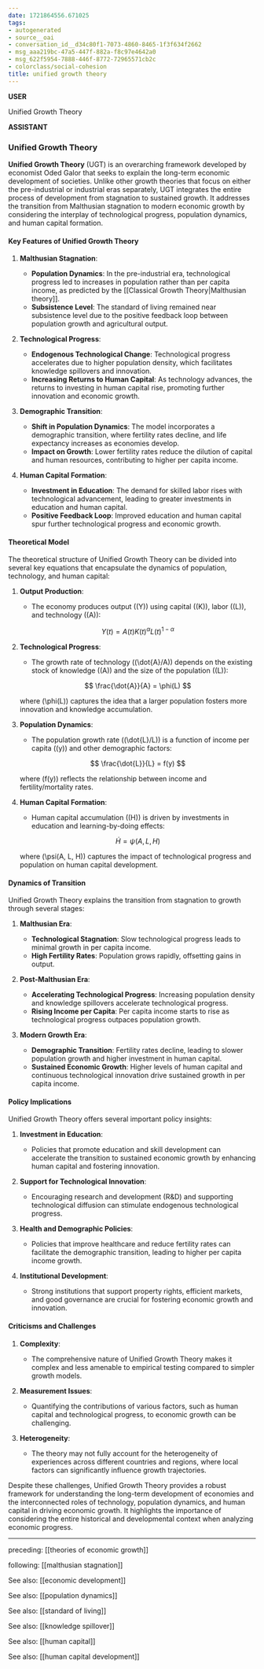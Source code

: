 ```yaml
---
date: 1721864556.671025
tags:
- autogenerated
- source__oai
- conversation_id__d34c80f1-7073-4860-8465-1f3f634f2662
- msg_aaa219bc-47a5-447f-882a-f8c97e4642a0
- msg_622f5954-7888-446f-8772-72965571cb2c
- colorclass/social-cohesion
title: unified growth theory
---
```


**USER**

Unified Growth Theory


**ASSISTANT**

### Unified Growth Theory

**Unified Growth Theory** (UGT) is an overarching framework developed by economist Oded Galor that seeks to explain the long-term economic development of societies. Unlike other growth theories that focus on either the pre-industrial or industrial eras separately, UGT integrates the entire process of development from stagnation to sustained growth. It addresses the transition from Malthusian stagnation to modern economic growth by considering the interplay of technological progress, population dynamics, and human capital formation.

#### Key Features of Unified Growth Theory

1. **Malthusian Stagnation**:
   - **Population Dynamics**: In the pre-industrial era, technological progress led to increases in population rather than per capita income, as predicted by the [[Classical Growth Theory|Malthusian theory]].
   - **Subsistence Level**: The standard of living remained near subsistence level due to the positive feedback loop between population growth and agricultural output.

2. **Technological Progress**:
   - **Endogenous Technological Change**: Technological progress accelerates due to higher population density, which facilitates knowledge spillovers and innovation.
   - **Increasing Returns to Human Capital**: As technology advances, the returns to investing in human capital rise, promoting further innovation and economic growth.

3. **Demographic Transition**:
   - **Shift in Population Dynamics**: The model incorporates a demographic transition, where fertility rates decline, and life expectancy increases as economies develop.
   - **Impact on Growth**: Lower fertility rates reduce the dilution of capital and human resources, contributing to higher per capita income.

4. **Human Capital Formation**:
   - **Investment in Education**: The demand for skilled labor rises with technological advancement, leading to greater investments in education and human capital.
   - **Positive Feedback Loop**: Improved education and human capital spur further technological progress and economic growth.

#### Theoretical Model

The theoretical structure of Unified Growth Theory can be divided into several key equations that encapsulate the dynamics of population, technology, and human capital:

1. **Output Production**:
   - The economy produces output (\(Y\)) using capital (\(K\)), labor (\(L\)), and technology (\(A\)):
   
   $$ Y(t) = A(t) K(t)^\alpha L(t)^{1-\alpha} $$

2. **Technological Progress**:
   - The growth rate of technology (\(\dot{A}/A\)) depends on the existing stock of knowledge (\(A\)) and the size of the population (\(L\)):
   
   $$ \frac{\dot{A}}{A} = \phi(L) $$

   where \(\phi(L)\) captures the idea that a larger population fosters more innovation and knowledge accumulation.

3. **Population Dynamics**:
   - The population growth rate (\(\dot{L}/L\)) is a function of income per capita (\(y\)) and other demographic factors:
   
   $$ \frac{\dot{L}}{L} = f(y) $$

   where \(f(y)\) reflects the relationship between income and fertility/mortality rates.

4. **Human Capital Formation**:
   - Human capital accumulation (\(H\)) is driven by investments in education and learning-by-doing effects:
   
   $$ \dot{H} = \psi(A, L, H) $$

   where \(\psi(A, L, H)\) captures the impact of technological progress and population on human capital development.

#### Dynamics of Transition

Unified Growth Theory explains the transition from stagnation to growth through several stages:

1. **Malthusian Era**:
   - **Technological Stagnation**: Slow technological progress leads to minimal growth in per capita income.
   - **High Fertility Rates**: Population grows rapidly, offsetting gains in output.

2. **Post-Malthusian Era**:
   - **Accelerating Technological Progress**: Increasing population density and knowledge spillovers accelerate technological progress.
   - **Rising Income per Capita**: Per capita income starts to rise as technological progress outpaces population growth.

3. **Modern Growth Era**:
   - **Demographic Transition**: Fertility rates decline, leading to slower population growth and higher investment in human capital.
   - **Sustained Economic Growth**: Higher levels of human capital and continuous technological innovation drive sustained growth in per capita income.

#### Policy Implications

Unified Growth Theory offers several important policy insights:

1. **Investment in Education**:
   - Policies that promote education and skill development can accelerate the transition to sustained economic growth by enhancing human capital and fostering innovation.

2. **Support for Technological Innovation**:
   - Encouraging research and development (R&D) and supporting technological diffusion can stimulate endogenous technological progress.

3. **Health and Demographic Policies**:
   - Policies that improve healthcare and reduce fertility rates can facilitate the demographic transition, leading to higher per capita income growth.

4. **Institutional Development**:
   - Strong institutions that support property rights, efficient markets, and good governance are crucial for fostering economic growth and innovation.

#### Criticisms and Challenges

1. **Complexity**:
   - The comprehensive nature of Unified Growth Theory makes it complex and less amenable to empirical testing compared to simpler growth models.

2. **Measurement Issues**:
   - Quantifying the contributions of various factors, such as human capital and technological progress, to economic growth can be challenging.

3. **Heterogeneity**:
   - The theory may not fully account for the heterogeneity of experiences across different countries and regions, where local factors can significantly influence growth trajectories.

Despite these challenges, Unified Growth Theory provides a robust framework for understanding the long-term development of economies and the interconnected roles of technology, population dynamics, and human capital in driving economic growth. It highlights the importance of considering the entire historical and developmental context when analyzing economic progress.


---

preceding: [[theories of economic growth]]  


following: [[malthusian stagnation]]

See also: [[economic development]]


See also: [[population dynamics]]


See also: [[standard of living]]


See also: [[knowledge spillover]]


See also: [[human capital]]


See also: [[human capital development]]